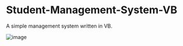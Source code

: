 # Student-Management-System-VB
A simple management system written in VB.

![image](https://cdn.jobs180.com/jobseekers/portfolios/0fdeeae51a0eb8c8d321e8dfedb015ef.png)

